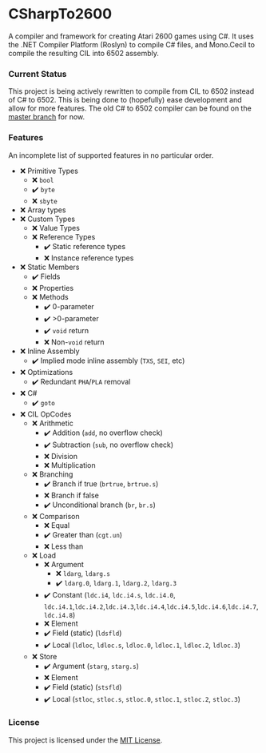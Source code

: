 # CSharpTo2600
A compiler and framework for creating Atari 2600 games using C#. It uses the .NET Compiler Platform (Roslyn) to compile C# files, and Mono.Cecil to compile the resulting CIL into 6502 assembly.

### Current Status
This project is being actively rewritten to compile from CIL to 6502 instead of C# to 6502. This is being done to (hopefully) ease development and allow for more features.
The old C# to 6502 compiler can be found on the [master branch](https://github.com/Yttrmin/CSharpTo2600/tree/master) for now.

### Features
An incomplete list of supported features in no particular order. 

* :x: Primitive Types
  * :x: `bool`
  * :heavy_check_mark: `byte`
  * :x: `sbyte`
* :x: Array types
* :x: Custom Types
  * :x: Value Types
  * :x: Reference Types
    * :heavy_check_mark: Static reference types
    * :x: Instance reference types
* :x: Static Members
  * :heavy_check_mark: Fields
  * :x: Properties
  * :x: Methods
	* :heavy_check_mark: 0-parameter
	* :heavy_check_mark: >0-parameter
	* :heavy_check_mark: `void` return
	* :x: Non-`void` return
* :x: Inline Assembly
  * :heavy_check_mark: Implied mode inline assembly (`TXS`, `SEI`, etc)
* :x: Optimizations
  * :heavy_check_mark: Redundant `PHA`/`PLA` removal
* :x: C#
  * :heavy_check_mark: `goto`
* :x: CIL OpCodes
  * :x: Arithmetic
    * :heavy_check_mark: Addition (`add`, no overflow check)
	* :heavy_check_mark: Subtraction (`sub`, no overflow check)
	* :x: Division
	* :x: Multiplication
  * :x: Branching
    * :heavy_check_mark: Branch if true (`brtrue`, `brtrue.s`)
	* :x: Branch if false
	* :heavy_check_mark: Unconditional branch (`br`, `br.s`)
  * :x: Comparison
    * :x: Equal
    * :heavy_check_mark: Greater than (`cgt.un`)
	* :x: Less than
  * :x: Load
    * :x: Argument
	  * :x: `ldarg`, `ldarg.s`
	  * :heavy_check_mark: `ldarg.0`, `ldarg.1`, `ldarg.2`, `ldarg.3`
	* :heavy_check_mark: Constant (`ldc.i4`, `ldc.i4.s`, `ldc.i4.0`, `ldc.i4.1`,`ldc.i4.2`,`ldc.i4.3`,`ldc.i4.4`,`ldc.i4.5`,`ldc.i4.6`,`ldc.i4.7`,`ldc.i4.8`)
	* :x: Element
	* :heavy_check_mark: Field (static) (`ldsfld`)
	* :heavy_check_mark: Local (`ldloc`, `ldloc.s`, `ldloc.0`, `ldloc.1`, `ldloc.2`, `ldloc.3`)
  * :x: Store
    * :heavy_check_mark: Argument (`starg`, `starg.s`)
	* :x: Element
	* :heavy_check_mark: Field (static) (`stsfld`)
	* :heavy_check_mark: Local (`stloc`, `stloc.s`, `stloc.0`, `stloc.1`, `stloc.2`, `stloc.3`)

### License
This project is licensed under the [MIT License](./LICENSE.txt).
